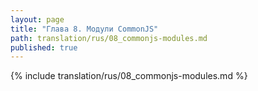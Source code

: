 ```yaml
---
layout: page
title: "Глава 8. Модули CommonJS"
path: translation/rus/08_commonjs-modules.md
published: true
---
```


{% include translation/rus/08_commonjs-modules.md %}
